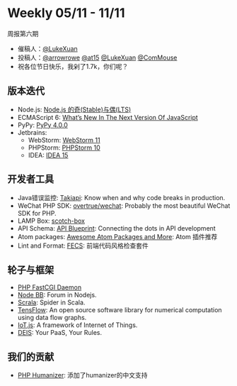 # Weekly 05/11 - 11/11

周报第六期
- 催稿人：[@LukeXuan](https://github.com/LukeXuan)
- 投稿人：[@arrowrowe](https://github.com/arrowrowe) [@at15](https://github.com/at15) [@LukeXuan](https://github.com/LukeXuan) [@ComMouse](https://github.com/ComMouse)
- 祝各位节日快乐，我剁了1.7k，你们呢？

## 版本迭代
- Node.js: [Node.js 的奇(Stable)与偶(LTS)](https://nodejs.org/en/blog/community/node-v5/)
- ECMAScript 6: [What’s New In The Next Version Of JavaScript](http://www.smashingmagazine.com/2015/10/es6-whats-new-next-version-javascript/)
- PyPy: [PyPy 4.0.0](http://doc.pypy.org/en/latest/release-4.0.0.html)
- Jetbrains: 
    - WebStorm: [WebStorm 11](https://www.jetbrains.com/webstorm/whatsnew/)
    - PHPStorm: [PHPStorm 10](https://www.jetbrains.com/phpstorm/whatsnew/)
    - IDEA: [IDEA 15](https://www.jetbrains.com/idea/whatsnew/)

## 开发者工具
- Java错误监控: [Takiapi](https://www.takipi.com/): Know when and why code breaks in production.
- WeChat PHP SDK: [overtrue/wechat](https://github.com/overtrue/wechat): Probably the most beautiful WeChat SDK for PHP.
- LAMP Box: [scotch-box](https://github.com/scotch-io/scotch-box)
- API Schema: [API Blueprint](https://apiblueprint.org/): Connecting the dots in API development
- Atom packages: [Awesome Atom Packages and More](http://arrowrowe.me/#!/blog/2015/awesome-atom-packages-and-more): Atom 插件推荐
- Lint and Format: [FECS](http://efe.baidu.com/blog/fecs/): 前端代码风格检查套件

## 轮子与框架
- [PHP FastCGI Daemon](https://github.com/PHPFastCGI/FastCGIDaemon)
- [Node BB](https://github.com/NodeBB/NodeBB): Forum in Nodejs.
- [Scrala](https://github.com/gaocegege/scrala): Spider in Scala.
- [TensFlow](https://github.com/tensorflow/tensorflow): An open source software library for numerical computation using data flow graphs.
- [IoT.js](https://github.com/Samsung/iotjs): A framework of Internet of Things.
- [DEIS](https://github.com/deis/deis): Your PaaS, Your Rules.

## 我们的贡献
- [PHP Humanizer](https://github.com/coduo/php-humanizer/pull/53): 添加了humanizer的中文支持

